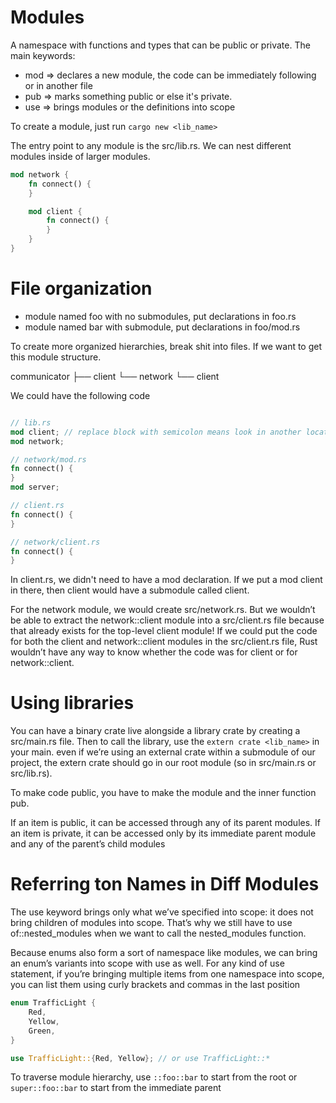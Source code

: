 # Modules

A namespace with functions and types that can be public or private. The main keywords:
  - mod => declares a new module, the code can be immediately following or in another file
  - pub => marks something public or else it's private.
  - use => brings modules or the definitions  into scope

To create a module, just run `cargo new <lib_name>`

The entry point to any module is the src/lib.rs. We can nest different modules inside of larger modules.

``` rust
mod network {
    fn connect() {
    }

    mod client {
        fn connect() {
        }
    }
}
```


# File organization

- module named foo with no submodules, put declarations in foo.rs
- module named bar with submodule, put declarations in foo/mod.rs

To create more organized hierarchies, break shit into files. If we want to get this module structure.

communicator
 ├── client
 └── network
     └── client

We could have the following code

``` rust

// lib.rs
mod client; // replace block with semicolon means look in another location
mod network;

// network/mod.rs
fn connect() {
}
mod server;

// client.rs
fn connect() {
}

// network/client.rs
fn connect() {
}
```

In client.rs, we didn't need to have a mod declaration. If we put a mod client in there, then client would have a submodule called client.

For the network module, we would create src/network.rs. But we wouldn’t be able to extract the network::client module into a src/client.rs file because that already exists for the top-level client module! If we could put the code for both the client and network::client modules in the src/client.rs file, Rust wouldn’t have any way to know whether the code was for client or for network::client.

# Using libraries

You can have a binary crate live alongside a library crate by creating a src/main.rs file. Then to
call the library, use the ```extern crate <lib_name>``` in your main. even if we’re using an external crate within a submodule of our project, the extern crate should go in our root module (so in src/main.rs or src/lib.rs).

To make code public, you have to make the module and the inner function pub.

If an item is public, it can be accessed through any of its parent modules.
If an item is private, it can be accessed only by its immediate parent module and any of the parent’s child modules

# Referring ton Names in Diff Modules

The use keyword brings only what we’ve specified into scope: it does not bring children of modules into scope. That’s why we still have to use of::nested_modules when we want to call the nested_modules function.

Because enums also form a sort of namespace like modules, we can bring an enum’s variants into scope with use as well. For any kind of use statement, if you’re bringing multiple items from one namespace into scope, you can list them using curly brackets and commas in the last position

```rust
enum TrafficLight {
    Red,
    Yellow,
    Green,
}

use TrafficLight::{Red, Yellow}; // or use TrafficLight::*

```

To traverse module hierarchy, use ```::foo::bar``` to start from the root or ```super::foo::bar``` to start from the immediate parent
